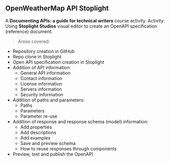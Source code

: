 ## OpenWeatherMap API Stoplight 
A **Documenting APIs: a guide for technical writers** course activity.
Activity: Using **Stoplight Studios** visual editor to create an OpenAPI specification (reference) document.
> Areas covered:
- Repository creation in GitHub
- Repo clone in Stoplight
- Open API specification creation in Stoplight
- Addition of API information:
  - General API information
  - Contact information
  - License information
  - Servers information
  - Security information
- Addition of paths and parameters:
  - Paths
  - Parameters
  - Parameter re-use
- Addition of response and response schema (model) information:
  - Add properties
  - Add descriptions
  - Add examples
  - Save and preview schema
  - How to reuse responses through components
- Preview, test and publish the OpenAPI
  
  
